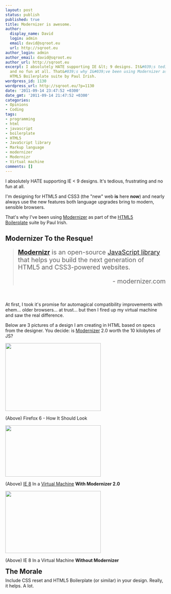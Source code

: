 ```yaml
---
layout: post
status: publish
published: true
title: Modernizer is awesome.
author:
  display_name: David
  login: admin
  email: david@sqroot.eu
  url: http://sqroot.eu
author_login: admin
author_email: david@sqroot.eu
author_url: http://sqroot.eu
excerpt: I absolutely HATE supporting IE &lt; 9 designs. It&#039;s tedious, frustrating
  and no fun at all. That&#039;s why I&#039;ve been using Modernizer as part of the
  HTML5 Boilerplate suite by Paul Irish.
wordpress_id: 1130
wordpress_url: http://sqroot.eu/?p=1130
date: '2011-09-14 23:47:52 +0300'
date_gmt: '2011-09-14 21:47:52 +0300'
categories:
- Opinions
- Coding
tags:
- programming
- html
- javascript
- boilerplate
- HTML5
- JavaScript library
- Markup language
- modernizer
- Modernizr
- Virtual machine
comments: []
---
```

<p>I absolutely HATE supporting IE &lt; 9 designs. It&#039;s tedious, frustrating and no fun at all.</p>
<p>I&#039;m designing for HTML5 and CSS3&nbsp;(the &quot;new&quot; web <strong>is</strong> here <strong>now</strong>) and nearly always use the new features both language upgrades bring to modern, sensible browsers.</p>
<p>That&#039;s why I&#039;ve been using <a href="http://www.modernizr.com/">Modernizer</a> as part of the <a href="http://html5boilerplate.com/">HTML5 Boilerplate</a>&nbsp;suite by Paul Irish.</p>
<h2>Modernizer To the Resque!</h2>
<blockquote>
<p class="intro" style="margin-top: 1em;margin-right: 0px;margin-bottom: 1em;margin-left: 0px;padding-top: 0px;padding-right: 0px;padding-bottom: 0px;padding-left: 0px;border-top-width: 0px;border-right-width: 0px;border-bottom-width: 0px;border-left-width: 0px;border-style: initial;border-color: initial;font-size: 1.42em;vertical-align: baseline;background-color: transparent;line-height: 1.2"><strong><a class="zem_slink" href="http://www.modernizr.com/" rel="homepage" title="Modernizr">Modernizr</a></strong>&nbsp;is an open-source <a class="zem_slink" href="http://en.wikipedia.org/wiki/JavaScript_library" rel="wikipedia" title="JavaScript library">JavaScript library</a> that helps you build the next generation of HTML5 and CSS3-powered websites.</p>
<p class="intro" style="margin-top: 1em;margin-right: 0px;margin-bottom: 1em;margin-left: 0px;padding-top: 0px;padding-right: 0px;padding-bottom: 0px;padding-left: 0px;border-top-width: 0px;border-right-width: 0px;border-bottom-width: 0px;border-left-width: 0px;border-style: initial;border-color: initial;font-size: 1.42em;vertical-align: baseline;background-color: transparent;line-height: 1.2;text-align: right">- modernizer.com</p>
</blockquote>
<p>&nbsp;</p>
<p>At first, I took it&#039;s promise for automagical&nbsp;compatibility improvements with ehem... older browsers... at trust... but then I fired up my virtual machine and saw the real difference.</p>
<p>Below are 3 pictures of a design I am creating in HTML based on specs from the designer. You decide: is <a href="http://www.modernizr.com/">Modernizer</a> 2.0 worth the 10 kilobytes of JS?</p>
<p><a href="http://sqroot.eu/wp-content/uploads/2011/09/how_should_look.png"><img alt="" class="alignnone size-medium wp-image-1132" height="213" src="http://sqroot.eu/wp-content/uploads/2011/09/how_should_look-300x213.png" width="300" /></a></p>
<p>(Above) Firefox 6 - How It Should Look</p>
<p><a href="http://sqroot.eu/wp-content/uploads/2011/09/with_modernizer.png"><img alt="" class="alignnone size-medium wp-image-1133" height="161" src="http://sqroot.eu/wp-content/uploads/2011/09/with_modernizer-300x161.png" width="300" /></a></p>
<p>(Above)&nbsp;<a class="zem_slink" href="http://www.microsoft.com/windows/internet-explorer/" rel="homepage" title="Internet Explorer 8">IE 8</a> In a <a class="zem_slink" href="http://en.wikipedia.org/wiki/Virtual_machine" rel="wikipedia" title="Virtual machine">Virtual Machine</a> <strong>With Modernizer 2.0</strong></p>
<p><a href="http://sqroot.eu/wp-content/uploads/2011/09/without_modernizer1.png"><img alt="" class="alignnone size-medium wp-image-1134" height="195" src="http://sqroot.eu/wp-content/uploads/2011/09/without_modernizer1-300x195.png" width="300" /></a></p>
<p>(Above)&nbsp;IE 8 In a Virtual Machine <strong>Without Modernizer</strong></p>
<h2 class="zemanta-pixie" style="margin-top: 10px;height: 15px">The Morale</h2>
<div class="zemanta-pixie" style="margin-top:10px;height:15px">Include CSS reset and HTML5 Boilerplate (or similar) in your design. Really, it helps. A lot.</div>
<div class="zemanta-pixie" style="margin-top:10px;height:15px"><img alt="" class="zemanta-pixie-img" src="" style="border:none;float:right" /></div>
